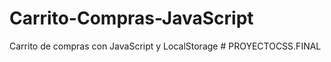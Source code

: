 # Carrito-Compras-JavaScript
 Carrito de compras con JavaScript y LocalStorage
#   P R O Y E C T O C S S . F I N A L  
 